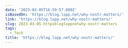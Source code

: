 ```yaml
---
date: '2023-03-05T16:59:57.000Z'
isBasedOn: 'https://blog.lopp.net/why-nostr-matters/'
link: 'https://blog.lopp.net/why-nostr-matters/'
slug: 2023-03-05-httpsblogloppnetwhy-nostr-matters
tags:
  - Tech
title: 'https://blog.lopp.net/why-nostr-matters/'
---
```


